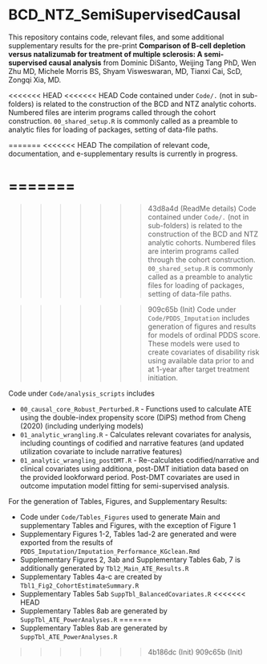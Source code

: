 # BCD_NTZ_SemiSupervisedCausal
This repository contains code, relevant files, and some additional supplementary results for the pre-print 
**Comparison of B-cell depletion versus natalizumab for treatment of multiple sclerosis: A semi-supervised causal analysis** from Dominic DiSanto, Weijing Tang PhD, Wen Zhu MD, Michele Morris BS, Shyam Visweswaran, MD, Tianxi Cai, ScD, Zongqi Xia, MD. 

<<<<<<< HEAD
<<<<<<< HEAD
Code contained under `Code/.` (not in sub-folders) is related to the construction of the BCD and NTZ analytic cohorts. Numbered files are interim programs called through the cohort construction. `00_shared_setup.R` is commonly called as a preamble to analytic files for loading of packages, setting of data-file paths. 

=======
<<<<<<< HEAD
The compilation of relevant code, documentation, and e-supplementary results is currently in progress. 

=======
=======
>>>>>>> 43d8a4d (ReadMe details)
Code contained under `Code/.` (not in sub-folders) is related to the construction of the BCD and NTZ analytic cohorts. Numbered files are interim programs called through the cohort construction. `00_shared_setup.R` is commonly called as a preamble to analytic files for loading of packages, setting of data-file paths. 

>>>>>>> 909c65b (Init)
Code under `Code/PDDS_Imputation` includes generation of figures and results for models of ordinal PDDS score. These models were used to create covariates of disability risk using available data prior to and at 1-year after target treatment initiation. 

Code under `Code/analysis_scripts` includes 
- `00_causal_core_Robust_Perturbed.R` - Functions used to calculate ATE using the double-index propensity score (DiPS) method from Cheng (2020) (including underlying models)
- `01_analytic_wrangling.R` - Calculates relevant covariates for analysis, including countings of codified and narrative features (and updated utilization covariate to include narrative features)
- `01_analytic_wrangling_postDMT.R` - Re-calculates codified/narrative and clinical covariates using additiona, post-DMT initiation data based on the provided lookforward period. Post-DMT covariates are used in outcome imputation model fitting for semi-supervised analysis. 

For the generation of Tables, Figures, and Supplementary Results:     
- Code under `Code/Tables_Figures` used to generate Main and supplementary Tables and Figures, with the exception of Figure 1 
- Supplementary Figures 1-2, Tables 1ad-2 are generated and were exported from the results of `PDDS_Imputation/Imputation_Performance_KGclean.Rmd` 
- Supplementary Figures 2, 3ab and Supplementary Tables 6ab, 7 is additionally generated by `Tbl2_Main_ATE_Results.R` 
- Supplementary Tables 4a-c are created by `Tbl1_Fig2_CohortEstimateSummary.R`
- Supplementary Tables 5ab `SuppTbl_BalancedCovariates.R`
<<<<<<< HEAD
- Supplementary Tables 8ab are generated by `SuppTbl_ATE_PowerAnalyses.R`
=======
- Supplementary Tables 8ab are generated by `SuppTbl_ATE_PowerAnalyses.R`
>>>>>>> 4b186dc (Init)
>>>>>>> 909c65b (Init)
